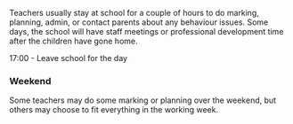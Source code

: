 Teachers usually stay at school for a couple of hours to do marking, planning, admin, or contact parents about any behaviour issues. Some days, the school will have staff meetings or professional development time after the children have gone home. 

17:00 - Leave school for the day 

### Weekend 
Some teachers may do some marking or planning over the weekend, but others may choose to fit everything in the working week. 